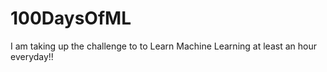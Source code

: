 # 100DaysOfML

I am taking up the challenge to to Learn Machine Learning at least an hour everyday!!
